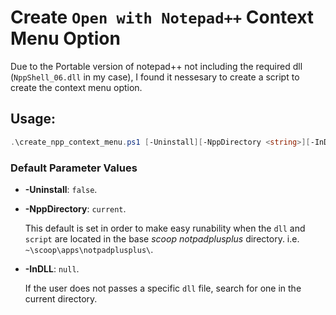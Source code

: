 # Create `Open with Notepad++` Context Menu Option

Due to the Portable version of notepad++ not including the required dll (`NppShell_06.dll` in my case), I found it nessesary to create a script to create the 
context menu option. 

## Usage:
```PowerShell
.\create_npp_context_menu.ps1 [-Uninstall][-NppDirectory <string>][-InDLL <string>][-Verbose]
```

### Default Parameter Values

* __-Uninstall__: `false`.

* __-NppDirectory__: `current`. 
	
	This default is set in order to make easy runability when the `dll` and `script` are located in the base _scoop notpadplusplus_ directory. 
	i.e. `~\scoop\apps\notpadplusplus\`.

* __-InDLL__: `null`.
	
	If the user does not passes a specific `dll` file, search for one in the current directory. 
